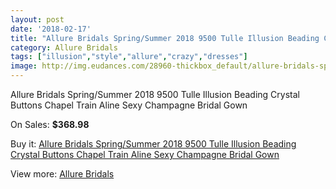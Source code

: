 ```yaml
---
layout: post
date: '2018-02-17'
title: "Allure Bridals Spring/Summer 2018 9500 Tulle Illusion Beading Crystal Buttons Chapel Train Aline Sexy Champagne Bridal Gown"
category: Allure Bridals
tags: ["illusion","style","allure","crazy","dresses"]
image: http://img.eudances.com/28960-thickbox_default/allure-bridals-spring-summer-2018-9500-tulle-illusion-beading-crystal-buttons-chapel-train-aline-sexy-champagne-bridal-gown.jpg
---
```

Allure Bridals Spring/Summer 2018 9500 Tulle Illusion Beading Crystal Buttons Chapel Train Aline Sexy Champagne Bridal Gown

On Sales: **$368.98**
<a href="https://www.eudances.com/en/allure-bridals/9464-allure-bridals-spring-summer-2018-9500-tulle-illusion-beading-crystal-buttons-chapel-train-aline-sexy-champagne-bridal-gown.html"><amp-img layout="responsive" width="600" height="600" src="//img.eudances.com/28960-thickbox_default/allure-bridals-spring-summer-2018-9500-tulle-illusion-beading-crystal-buttons-chapel-train-aline-sexy-champagne-bridal-gown.jpg" alt="Allure Bridals Spring/Summer 2018 9500 Tulle Illusion Beading Crystal Buttons Chapel Train Aline Sexy Champagne Bridal Gown 0" /></a>
<a href="https://www.eudances.com/en/allure-bridals/9464-allure-bridals-spring-summer-2018-9500-tulle-illusion-beading-crystal-buttons-chapel-train-aline-sexy-champagne-bridal-gown.html"><amp-img layout="responsive" width="600" height="600" src="//img.eudances.com/28971-thickbox_default/allure-bridals-spring-summer-2018-9500-tulle-illusion-beading-crystal-buttons-chapel-train-aline-sexy-champagne-bridal-gown.jpg" alt="Allure Bridals Spring/Summer 2018 9500 Tulle Illusion Beading Crystal Buttons Chapel Train Aline Sexy Champagne Bridal Gown 1" /></a>
<a href="https://www.eudances.com/en/allure-bridals/9464-allure-bridals-spring-summer-2018-9500-tulle-illusion-beading-crystal-buttons-chapel-train-aline-sexy-champagne-bridal-gown.html"><amp-img layout="responsive" width="600" height="600" src="//img.eudances.com/28970-thickbox_default/allure-bridals-spring-summer-2018-9500-tulle-illusion-beading-crystal-buttons-chapel-train-aline-sexy-champagne-bridal-gown.jpg" alt="Allure Bridals Spring/Summer 2018 9500 Tulle Illusion Beading Crystal Buttons Chapel Train Aline Sexy Champagne Bridal Gown 2" /></a>
<a href="https://www.eudances.com/en/allure-bridals/9464-allure-bridals-spring-summer-2018-9500-tulle-illusion-beading-crystal-buttons-chapel-train-aline-sexy-champagne-bridal-gown.html"><amp-img layout="responsive" width="600" height="600" src="//img.eudances.com/28969-thickbox_default/allure-bridals-spring-summer-2018-9500-tulle-illusion-beading-crystal-buttons-chapel-train-aline-sexy-champagne-bridal-gown.jpg" alt="Allure Bridals Spring/Summer 2018 9500 Tulle Illusion Beading Crystal Buttons Chapel Train Aline Sexy Champagne Bridal Gown 3" /></a>
<a href="https://www.eudances.com/en/allure-bridals/9464-allure-bridals-spring-summer-2018-9500-tulle-illusion-beading-crystal-buttons-chapel-train-aline-sexy-champagne-bridal-gown.html"><amp-img layout="responsive" width="600" height="600" src="//img.eudances.com/28968-thickbox_default/allure-bridals-spring-summer-2018-9500-tulle-illusion-beading-crystal-buttons-chapel-train-aline-sexy-champagne-bridal-gown.jpg" alt="Allure Bridals Spring/Summer 2018 9500 Tulle Illusion Beading Crystal Buttons Chapel Train Aline Sexy Champagne Bridal Gown 4" /></a>
<a href="https://www.eudances.com/en/allure-bridals/9464-allure-bridals-spring-summer-2018-9500-tulle-illusion-beading-crystal-buttons-chapel-train-aline-sexy-champagne-bridal-gown.html"><amp-img layout="responsive" width="600" height="600" src="//img.eudances.com/28967-thickbox_default/allure-bridals-spring-summer-2018-9500-tulle-illusion-beading-crystal-buttons-chapel-train-aline-sexy-champagne-bridal-gown.jpg" alt="Allure Bridals Spring/Summer 2018 9500 Tulle Illusion Beading Crystal Buttons Chapel Train Aline Sexy Champagne Bridal Gown 5" /></a>
<a href="https://www.eudances.com/en/allure-bridals/9464-allure-bridals-spring-summer-2018-9500-tulle-illusion-beading-crystal-buttons-chapel-train-aline-sexy-champagne-bridal-gown.html"><amp-img layout="responsive" width="600" height="600" src="//img.eudances.com/28966-thickbox_default/allure-bridals-spring-summer-2018-9500-tulle-illusion-beading-crystal-buttons-chapel-train-aline-sexy-champagne-bridal-gown.jpg" alt="Allure Bridals Spring/Summer 2018 9500 Tulle Illusion Beading Crystal Buttons Chapel Train Aline Sexy Champagne Bridal Gown 6" /></a>
<a href="https://www.eudances.com/en/allure-bridals/9464-allure-bridals-spring-summer-2018-9500-tulle-illusion-beading-crystal-buttons-chapel-train-aline-sexy-champagne-bridal-gown.html"><amp-img layout="responsive" width="600" height="600" src="//img.eudances.com/28965-thickbox_default/allure-bridals-spring-summer-2018-9500-tulle-illusion-beading-crystal-buttons-chapel-train-aline-sexy-champagne-bridal-gown.jpg" alt="Allure Bridals Spring/Summer 2018 9500 Tulle Illusion Beading Crystal Buttons Chapel Train Aline Sexy Champagne Bridal Gown 7" /></a>
<a href="https://www.eudances.com/en/allure-bridals/9464-allure-bridals-spring-summer-2018-9500-tulle-illusion-beading-crystal-buttons-chapel-train-aline-sexy-champagne-bridal-gown.html"><amp-img layout="responsive" width="600" height="600" src="//img.eudances.com/28964-thickbox_default/allure-bridals-spring-summer-2018-9500-tulle-illusion-beading-crystal-buttons-chapel-train-aline-sexy-champagne-bridal-gown.jpg" alt="Allure Bridals Spring/Summer 2018 9500 Tulle Illusion Beading Crystal Buttons Chapel Train Aline Sexy Champagne Bridal Gown 8" /></a>
<a href="https://www.eudances.com/en/allure-bridals/9464-allure-bridals-spring-summer-2018-9500-tulle-illusion-beading-crystal-buttons-chapel-train-aline-sexy-champagne-bridal-gown.html"><amp-img layout="responsive" width="600" height="600" src="//img.eudances.com/28963-thickbox_default/allure-bridals-spring-summer-2018-9500-tulle-illusion-beading-crystal-buttons-chapel-train-aline-sexy-champagne-bridal-gown.jpg" alt="Allure Bridals Spring/Summer 2018 9500 Tulle Illusion Beading Crystal Buttons Chapel Train Aline Sexy Champagne Bridal Gown 9" /></a>
<a href="https://www.eudances.com/en/allure-bridals/9464-allure-bridals-spring-summer-2018-9500-tulle-illusion-beading-crystal-buttons-chapel-train-aline-sexy-champagne-bridal-gown.html"><amp-img layout="responsive" width="600" height="600" src="//img.eudances.com/28962-thickbox_default/allure-bridals-spring-summer-2018-9500-tulle-illusion-beading-crystal-buttons-chapel-train-aline-sexy-champagne-bridal-gown.jpg" alt="Allure Bridals Spring/Summer 2018 9500 Tulle Illusion Beading Crystal Buttons Chapel Train Aline Sexy Champagne Bridal Gown 10" /></a>
<a href="https://www.eudances.com/en/allure-bridals/9464-allure-bridals-spring-summer-2018-9500-tulle-illusion-beading-crystal-buttons-chapel-train-aline-sexy-champagne-bridal-gown.html"><amp-img layout="responsive" width="600" height="600" src="//img.eudances.com/28961-thickbox_default/allure-bridals-spring-summer-2018-9500-tulle-illusion-beading-crystal-buttons-chapel-train-aline-sexy-champagne-bridal-gown.jpg" alt="Allure Bridals Spring/Summer 2018 9500 Tulle Illusion Beading Crystal Buttons Chapel Train Aline Sexy Champagne Bridal Gown 11" /></a>

Buy it: [Allure Bridals Spring/Summer 2018 9500 Tulle Illusion Beading Crystal Buttons Chapel Train Aline Sexy Champagne Bridal Gown](https://www.eudances.com/en/allure-bridals/9464-allure-bridals-spring-summer-2018-9500-tulle-illusion-beading-crystal-buttons-chapel-train-aline-sexy-champagne-bridal-gown.html "Allure Bridals Spring/Summer 2018 9500 Tulle Illusion Beading Crystal Buttons Chapel Train Aline Sexy Champagne Bridal Gown")

View more: [Allure Bridals](https://www.eudances.com/en/2-allure-bridals "Allure Bridals")